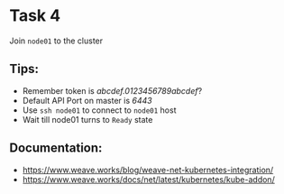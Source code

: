 # Task 4

Join `node01` to the cluster 

## Tips:
- Remember token is *abcdef.0123456789abcdef*?
- Default API Port on master is *6443*
- Use `ssh node01` to connect to `node01` host
- Wait till node01 turns to `Ready` state

## Documentation:
- https://www.weave.works/blog/weave-net-kubernetes-integration/
- https://www.weave.works/docs/net/latest/kubernetes/kube-addon/
